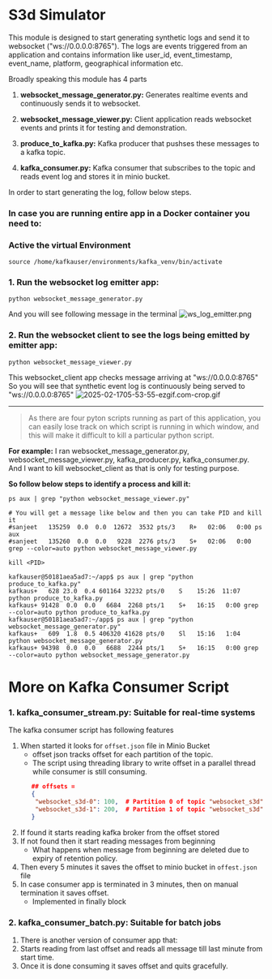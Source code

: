 # S3d Simulator

This module is designed to start generating synthetic logs and send it to websocket ("ws://0.0.0.0:8765"). 
The logs are events triggered from an application and contains information like user_id, event_timestamp, event_name, 
platform, geographical information etc. 

Broadly speaking this module has 4 parts

1. **websocket_message_generator.py:** Generates realtime events and continuously sends it to websocket.

2. **websocket_message_viewer.py:** Client application reads websocket events and prints it for testing and demonstration.

3. **produce_to_kafka.py:** Kafka producer that pushses these messages to a kafka topic. 

4. **kafka_consumer.py:** Kafka consumer that subscribes to the topic and reads event log and stores it in minio bucket. 


In order to start generating the log, follow below steps.
### In case you are running entire app in a Docker container you need to: 
### Active the virtual Environment

```shell
source /home/kafkauser/environments/kafka_venv/bin/activate
```


### 1. Run the websocket log emitter app:
```shell
python websocket_message_generator.py
```
And you will see following message in the terminal
![ws_log_emitter.png](images/ws_log_emitter.png)

### 2. Run the websocket client to see the logs being emitted by emitter app:
```shell
python websocket_message_viewer.py
```
This websocket_client app checks message arriving at "ws://0.0.0.0:8765" 
So you will see that synthetic event log is continuously being served to "ws://0.0.0.0:8765" 
![2025-02-1705-53-55-ezgif.com-crop.gif](..%2F..%2F..%2F2025-02-1705-53-55-ezgif.com-crop.gif)

---


> As there are four pyton scripts running as part of this application, you can easily lose track
on which script is running in which window, and this will make it difficult to kill a particular python script. 

**For example:** I ran websocket_message_generator.py, websocket_message_viewer.py, kafka_producer.py, kafka_consumer.py. 
And I want to kill websocket_client as that is only for testing purpose. 

**So follow below steps to identify a process and kill it:**

```shell
ps aux | grep "python websocket_message_viewer.py"

# You will get a message like below and then you can take PID and kill it
#sanjeet   135259  0.0  0.0  12672  3532 pts/3    R+   02:06   0:00 ps aux
#sanjeet   135260  0.0  0.0   9228  2276 pts/3    S+   02:06   0:00 grep --color=auto python websocket_message_viewer.py 

kill <PID>

```

```
kafkauser@50181aea5ad7:~/app$ ps aux | grep "python produce_to_kafka.py"
kafkaus+   628 23.0  0.4 601164 32232 pts/0    S    15:26  11:07 python produce_to_kafka.py
kafkaus+ 91428  0.0  0.0   6684  2268 pts/1    S+   16:15   0:00 grep --color=auto python produce_to_kafka.py
kafkauser@50181aea5ad7:~/app$ ps aux | grep "python websocket_message_generator.py"
kafkaus+   609  1.8  0.5 406320 41628 pts/0    Sl   15:16   1:04 python websocket_message_generator.py
kafkaus+ 94398  0.0  0.0   6688  2244 pts/1    S+   16:15   0:00 grep --color=auto python websocket_message_generator.py
```


# More on Kafka Consumer Script

### 1. kafka_consumer_stream.py: Suitable for real-time systems
The kafka consumer script has following features
1. When started it looks for `offset.json` file in Minio Bucket
   - offset json tracks offset for each partition of the topic.
   - The script using threading library to write offset in a parallel thread while consumer is still consuming.
   ```json
      ## offsets = 
      {
       "websocket_s3d-0": 100,  # Partition 0 of topic "websocket_s3d" has offset 100
       "websocket_s3d-1": 200,  # Partition 1 of topic "websocket_s3d" has offset 200
      }
   ```
2. If found it starts reading kafka broker from the offset stored
3. If not found then it start reading messages from beginning
    - What happens when message from beginning are deleted due to expiry of retention policy.
4. Then every 5 minutes it saves the offset to minio bucket in `offest.json` file
5. In case consumer app is terminated in 3 minutes, then on manual termination it saves offset. 
    - Implemented in finally block

### 2. kafka_consumer_batch.py: Suitable for batch jobs
1. There is another version of consumer app that:
2. Starts reading from last offset and reads all message till last minute from start time. 
3. Once it is done consuming it saves offset and quits gracefully. 
